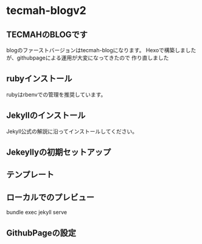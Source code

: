 # tecmah-blogv2

## TECMAHのBLOGです

blogのファーストバージョンはtecmah-blogになります。
Hexoで構築しましたが、githubpageによる運用が大変になってきたので
作り直しました

## rubyインストール

rubyはrbenvでの管理を推奨しています。

## Jekyllのインストール

Jekyll公式の解説に沿ってインストールしてください。

## Jekeyllyの初期セットアップ

## テンプレート

## ローカルでのプレビュー

bundle exec jekyll serve

## GithubPageの設定
